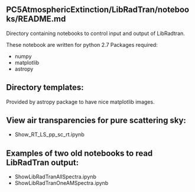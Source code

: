 PC5AtmosphericExtinction/LibRadTran/notebooks/README.md
-------------------------------------------------------

Directory containing notebooks to control input and output of LibRadtran.


These notebook are written for python 2.7
Packages required:

- numpy
- matplotlib
- astropy


Directory templates: 
-------------------
Provided by astropy package to have nice matplotlib images.


View air transparencies for pure scattering sky:
----------------------------------------------
- Show_RT_LS_pp_sc_rt.ipynb





Examples of two old notebooks to read LibRadTran output:
--------------------------------------------------------
- ShowLibRadTranAllSpectra.ipynb
- ShowLibRadTranOneAMSpectra.ipynb

